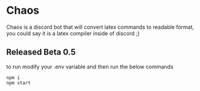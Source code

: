 # Chaos

Chaos is a discord bot that will convert latex commands to readable format, you could say it is a latex compiler inside of discord ;)

## Released Beta 0.5

to run modify your .env variable and then run the below commands

```
npm i
npm start
```
